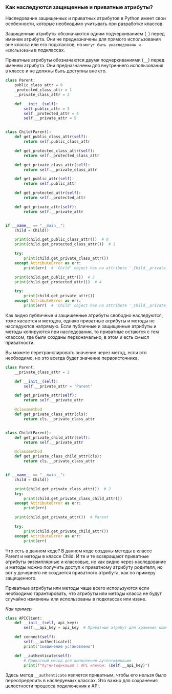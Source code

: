 ### Как наследуются защищенные и приватные атрибуты?

Наследование защищенных и приватных атрибутов в Python имеет свои особенности, 
которые необходимо учитывать при разработке классов.

Защищенные атрибуты обозначаются одним подчеркиванием (`_`) перед именем атрибута. 
Они не предназначены для прямого использования вне класса или его подклассов, но `могут быть унаследованы и использованы` в подклассах.


Приватные атрибуты обозначаются двумя подчеркиваниями (`__`) перед именем атрибута. 
Они предназначены для внутреннего использования в классе и не должны быть доступны вне его.


```python
class Parent:
    public_class_attr = 0
    _protected_class_attr = 1
    __private_class_attr = 2

    def __init__(self):
        self.public_attr = 3
        self._protected_attr = 4
        self.__private_attr = 5


class Child(Parent):
    def get_public_class_attr(self):
        return self.public_class_attr

    def get_protected_class_attr(self):
        return self._protected_class_attr

    def get_private_class_attr(self):
        return self.__private_class_attr

    def get_public_attr(self):
        return self.public_attr

    def get_protected_attr(self):
        return self._protected_attr

    def get_private_attr(self):
        return self.__private_attr


if __name__ == "__main__":
    child = Child()

    print(child.get_public_class_attr())  # 0
    print(child.get_protected_class_attr())  # 1

    try:
        print(child.get_private_class_attr())
    except AttributeError as err:
        print(err)  # 'Child' object has no attribute '_Child__private_class_attr'

    print(child.get_public_attr())  # 3
    print(child.get_protected_attr())  # 4

    try:
        print(child.get_private_attr())
    except AttributeError as err:
        print(err)  # 'Child' object has no attribute '_Child__private_attr'
```

Как видно публичные и защищенные атрибуты свободно наследуются, тоже касается и методов, однако приватные 
атрибуты и методы не наследуются напрямую. Если публичные и защищенные атрибуты и методы копируются при наследовании, то приватные остаются с тем классом, где 
были созданы первоначально, в этом и есть смысл приватности.

Вы можете перетранслировать значение через метод, если это необходимо, но это всегда будет значение первоисточника.


```python
class Parent:
    __private_class_attr = 2

    def __init__(self):
        self.__private_attr = 'Parent'

    def get_private_attr(self):
        return self.__private_attr

    @classmethod
    def get_private_class_attr(cls):
        return cls.__private_class_attr


class Child(Parent):
    def get_private_child_attr(self):
        return self.__private_attr

    @classmethod
    def get_private_class_child_attr(cls):
        return cls.__private_class_attr


if __name__ == "__main__":
    child = Child()

    print(child.get_private_class_attr())  # 2
    try:
        print(child.get_private_class_child_attr())
    except AttributeError as err:
        print(err)

    print(child.get_private_attr())  # Parent

    try:
        print(child.get_private_child_attr())
    except AttributeError as err:
        print(err)
```

Что есть в данном коде? В данном коде созданы методы в классе Parent и методы в классе Child. И те и те возвращают
приватные атрибуты экземплярные и классовые, но как видно через наследование и методы можно получить доступ к приватному атрибуту
родителя, но вот у дочернего не создается приватного атрибута, как по примеру защищенного. 

Приватные атрибуты или методы чаще всего используются если необходимо гарантировать, что атрибуты или методы класса 
не будут случайно изменены или использованы в подклассах или извне.

*Как пример*

```python
class APIClient:
    def __init__(self, api_key):
        self.__api_key = api_key  # Приватный атрибут для хранения ключа API

    def connect(self):
        self.__authenticate()
        print("Соединение установлено")

    def __authenticate(self):
        # Приватный метод для выполнения аутентификации
        print(f"Аутентификация с API ключом: {self.__api_key}")
```

Здесь метод `__authenticate` является приватным, чтобы его нельзя было переопределить в наследуемых классах. 
Это важно для сохранения целостности процесса подключения к API.
